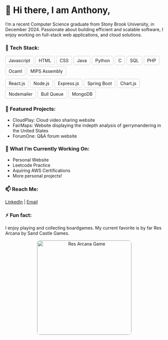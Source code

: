 # 👋 Hi there, I am Anthony,
I’m a recent Computer Science graduate from Stony Brook University, in December 2024. Passionate about building efficient and scalable software, I enjoy working on full-stack web applications, and cloud solutions.

### 🔧 Tech Stack:
<div>
  <div style="display: flex; flex-wrap: wrap; gap: 5px;">
    <span style="border: 1px solid #ccc; border-radius: 5px; padding: 5px 10px;">Javascript</span>
    <span style="border: 1px solid #ccc; border-radius: 5px; padding: 5px 10px;">HTML</span>
    <span style="border: 1px solid #ccc; border-radius: 5px; padding: 5px 10px;">CSS</span>
    <span style="border: 1px solid #ccc; border-radius: 5px; padding: 5px 10px;">Java</span>
    <span style="border: 1px solid #ccc; border-radius: 5px; padding: 5px 10px;">Python</span>
    <span style="border: 1px solid #ccc; border-radius: 5px; padding: 5px 10px;">C</span>
    <span style="border: 1px solid #ccc; border-radius: 5px; padding: 5px 10px;">SQL</span>
    <span style="border: 1px solid #ccc; border-radius: 5px; padding: 5px 10px;">PHP</span>
    <span style="border: 1px solid #ccc; border-radius: 5px; padding: 5px 10px;">Ocaml</span>
    <span style="border: 1px solid #ccc; border-radius: 5px; padding: 5px 10px;">MIPS Assembly</span>
  </div>
  <div style="display: flex; flex-wrap: wrap; gap: 5px; margin-top: 10px;">
    <span style="border: 1px solid #ccc; border-radius: 5px; padding: 5px 10px;">React.js</span>
    <span style="border: 1px solid #ccc; border-radius: 5px; padding: 5px 10px;">Node.js</span>
    <span style="border: 1px solid #ccc; border-radius: 5px; padding: 5px 10px;">Express.js</span>
    <span style="border: 1px solid #ccc; border-radius: 5px; padding: 5px 10px;">Spring Boot</span>
    <span style="border: 1px solid #ccc; border-radius: 5px; padding: 5px 10px;">Chart.js</span>
    <span style="border: 1px solid #ccc; border-radius: 5px; padding: 5px 10px;">Nodemailer</span>
    <span style="border: 1px solid #ccc; border-radius: 5px; padding: 5px 10px;">Bull Queue</span>
    <span style="border: 1px solid #ccc; border-radius: 5px; padding: 5px 10px;">MongoDB</span>
  </div>
</div>

### 📂 Featured Projects:
- CloudPlay: Cloud video sharing website
- FairMaps: Website displaying the indepth analysis of gerrymandering in the United States
- ForumOne: Q&A forum website

### 🌟 What I’m Currently Working On:
- Personal Website
- Leetcode Practice
- Aquiring AWS Certifications
- More personal projects!

### 📫 Reach Me:
[LinkedIn](www.linkedin.com/in/anthonyzhu7) | [Email](anthonyzhu7@gmail.com)

### ⚡ Fun fact:
I enjoy playing and collecting boardgames. My current favorite is by far Res Arcana by Sand Castle Games.
<div align="center">
  <img src="https://github.com/user-attachments/assets/a72ef8ec-3e24-48f1-8ae0-7284674160a1" alt="Res Arcana Game" style="border: 1px solid #ccc; border-radius: 10px; width: 300px; height: auto;">
</div>

<!--
**anthonyz77/anthonyz77** is a ✨ _special_ ✨ repository because its `README.md` (this file) appears on your GitHub profile.

Here are some ideas to get you started:

- 🔭 I’m currently working on ...
- 🌱 I’m currently learning ...
- 👯 I’m looking to collaborate on ...
- 🤔 I’m looking for help with ...
- 💬 Ask me about ...
- 📫 How to reach me: ...
- 😄 Pronouns: ...
- ⚡ Fun fact: ...
-->
